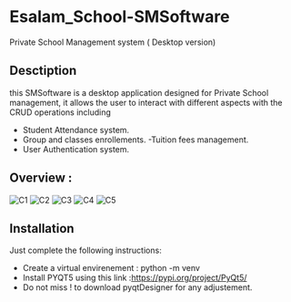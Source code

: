 # Esalam_School-SMSoftware
Private School Management system ( Desktop version)

## Desctiption
this SMSoftware is a desktop application designed for Private School management, it allows the user to interact with different aspects with the CRUD operations including 
- Student Attendance system.
- Group and classes enrollements. 
-Tuition fees management.
- User Authentication system.

## Overview :

![C1](https://github.com/WARD-CODE/Esalam_School-SMSoftware/assets/79150916/dc12a3b2-b105-4ac7-a2d5-9e788c890f4e)
![C2](https://github.com/WARD-CODE/Esalam_School-SMSoftware/assets/79150916/ed2b22e8-29e3-4c2e-b0ee-1add5e432e41)
![C3](https://github.com/WARD-CODE/Esalam_School-SMSoftware/assets/79150916/bc69ebcb-c753-44e7-a788-08ab39e9be2a)
![C4](https://github.com/WARD-CODE/Esalam_School-SMSoftware/assets/79150916/500054f9-51d0-48c8-8cae-d46c29fe2f25)
![C5](https://github.com/WARD-CODE/Esalam_School-SMSoftware/assets/79150916/b33f5aa8-046d-4bb9-a56c-5c15648c044f)

## Installation
Just complete the following instructions:
- Create a virtual envirenement : python -m venv <name>
- Install PYQT5 using this link :https://pypi.org/project/PyQt5/
- Do not miss ! to download pyqtDesigner for any adjustement. 
